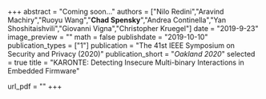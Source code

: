 +++
abstract = "Coming soon..."
authors = ["Nilo Redini","Aravind Machiry","Ruoyu Wang","**Chad Spensky**","Andrea Continella","Yan Shoshitaishvili","Giovanni Vigna","Christopher Kruegel"]
date = "2019-9-23"
image_preview = ""
math = false
publishdate = "2019-10-10"
publication_types = ["1"]
publication = "The 41st IEEE Symposium on Security and Privacy (2020)"
publication_short = "*Oakland 2020*"
selected = true
title = "KARONTE: Detecting Insecure Multi-binary Interactions in Embedded Firmware"

url_pdf = ""
+++
